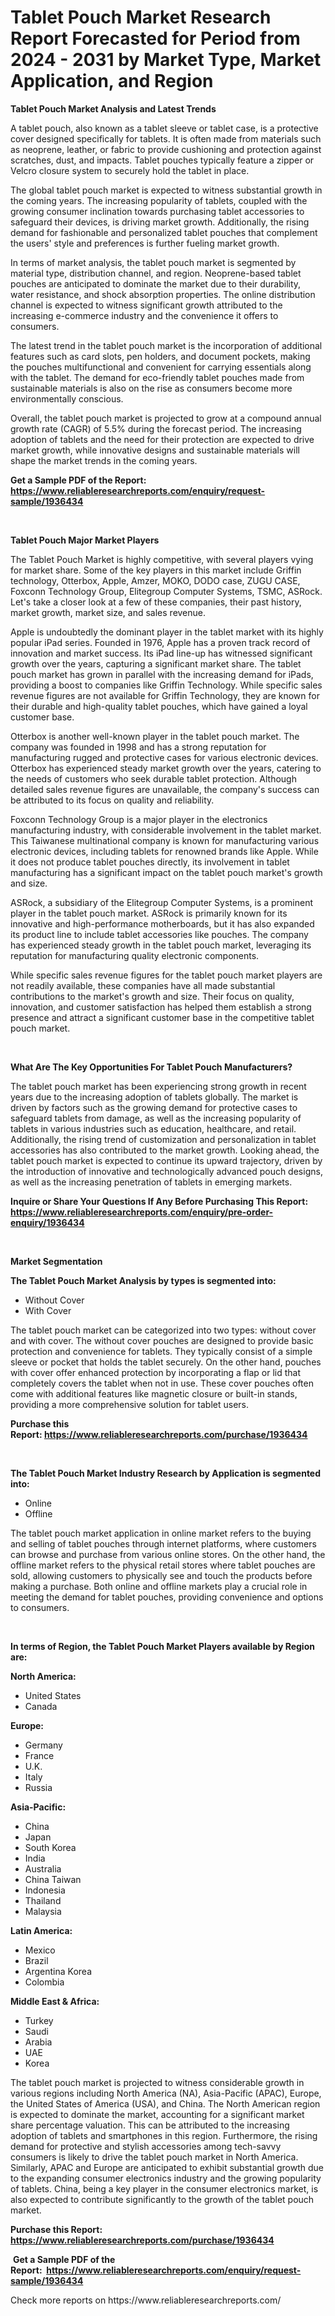 <p><h1>Tablet Pouch Market Research Report Forecasted for Period from 2024 -  2031 by Market Type, Market Application, and Region</h1></p><p><strong>Tablet Pouch Market Analysis and Latest Trends</strong></p>
<p><p>A tablet pouch, also known as a tablet sleeve or tablet case, is a protective cover designed specifically for tablets. It is often made from materials such as neoprene, leather, or fabric to provide cushioning and protection against scratches, dust, and impacts. Tablet pouches typically feature a zipper or Velcro closure system to securely hold the tablet in place.</p><p>The global tablet pouch market is expected to witness substantial growth in the coming years. The increasing popularity of tablets, coupled with the growing consumer inclination towards purchasing tablet accessories to safeguard their devices, is driving market growth. Additionally, the rising demand for fashionable and personalized tablet pouches that complement the users' style and preferences is further fueling market growth.</p><p>In terms of market analysis, the tablet pouch market is segmented by material type, distribution channel, and region. Neoprene-based tablet pouches are anticipated to dominate the market due to their durability, water resistance, and shock absorption properties. The online distribution channel is expected to witness significant growth attributed to the increasing e-commerce industry and the convenience it offers to consumers.</p><p>The latest trend in the tablet pouch market is the incorporation of additional features such as card slots, pen holders, and document pockets, making the pouches multifunctional and convenient for carrying essentials along with the tablet. The demand for eco-friendly tablet pouches made from sustainable materials is also on the rise as consumers become more environmentally conscious.</p><p>Overall, the tablet pouch market is projected to grow at a compound annual growth rate (CAGR) of 5.5% during the forecast period. The increasing adoption of tablets and the need for their protection are expected to drive market growth, while innovative designs and sustainable materials will shape the market trends in the coming years.</p></p>
<p><strong>Get a Sample PDF of the Report:&nbsp; <a href="https://www.reliableresearchreports.com/enquiry/request-sample/1936434">https://www.reliableresearchreports.com/enquiry/request-sample/1936434</a></strong></p>
<p>&nbsp;</p>
<p><strong>Tablet Pouch Major Market Players</strong></p>
<p><p>The Tablet Pouch Market is highly competitive, with several players vying for market share. Some of the key players in this market include Griffin technology, Otterbox, Apple, Amzer, MOKO, DODO case, ZUGU CASE, Foxconn Technology Group, Elitegroup Computer Systems, TSMC, ASRock. Let's take a closer look at a few of these companies, their past history, market growth, market size, and sales revenue.</p><p>Apple is undoubtedly the dominant player in the tablet market with its highly popular iPad series. Founded in 1976, Apple has a proven track record of innovation and market success. Its iPad line-up has witnessed significant growth over the years, capturing a significant market share. The tablet pouch market has grown in parallel with the increasing demand for iPads, providing a boost to companies like Griffin Technology. While specific sales revenue figures are not available for Griffin Technology, they are known for their durable and high-quality tablet pouches, which have gained a loyal customer base.</p><p>Otterbox is another well-known player in the tablet pouch market. The company was founded in 1998 and has a strong reputation for manufacturing rugged and protective cases for various electronic devices. Otterbox has experienced steady market growth over the years, catering to the needs of customers who seek durable tablet protection. Although detailed sales revenue figures are unavailable, the company's success can be attributed to its focus on quality and reliability.</p><p>Foxconn Technology Group is a major player in the electronics manufacturing industry, with considerable involvement in the tablet market. This Taiwanese multinational company is known for manufacturing various electronic devices, including tablets for renowned brands like Apple. While it does not produce tablet pouches directly, its involvement in tablet manufacturing has a significant impact on the tablet pouch market's growth and size.</p><p>ASRock, a subsidiary of the Elitegroup Computer Systems, is a prominent player in the tablet pouch market. ASRock is primarily known for its innovative and high-performance motherboards, but it has also expanded its product line to include tablet accessories like pouches. The company has experienced steady growth in the tablet pouch market, leveraging its reputation for manufacturing quality electronic components.</p><p>While specific sales revenue figures for the tablet pouch market players are not readily available, these companies have all made substantial contributions to the market's growth and size. Their focus on quality, innovation, and customer satisfaction has helped them establish a strong presence and attract a significant customer base in the competitive tablet pouch market.</p></p>
<p>&nbsp;</p>
<p><strong>What Are The Key Opportunities For Tablet Pouch Manufacturers?</strong></p>
<p><p>The tablet pouch market has been experiencing strong growth in recent years due to the increasing adoption of tablets globally. The market is driven by factors such as the growing demand for protective cases to safeguard tablets from damage, as well as the increasing popularity of tablets in various industries such as education, healthcare, and retail. Additionally, the rising trend of customization and personalization in tablet accessories has also contributed to the market growth. Looking ahead, the tablet pouch market is expected to continue its upward trajectory, driven by the introduction of innovative and technologically advanced pouch designs, as well as the increasing penetration of tablets in emerging markets.</p></p>
<p><strong>Inquire or Share Your Questions If Any Before Purchasing This Report: <a href="https://www.reliableresearchreports.com/enquiry/pre-order-enquiry/1936434">https://www.reliableresearchreports.com/enquiry/pre-order-enquiry/1936434</a></strong></p>
<p>&nbsp;</p>
<p><strong>Market Segmentation</strong></p>
<p><strong>The Tablet Pouch Market Analysis by types is segmented into:</strong></p>
<p><ul><li>Without Cover</li><li>With Cover</li></ul></p>
<p><p>The tablet pouch market can be categorized into two types: without cover and with cover. The without cover pouches are designed to provide basic protection and convenience for tablets. They typically consist of a simple sleeve or pocket that holds the tablet securely. On the other hand, pouches with cover offer enhanced protection by incorporating a flap or lid that completely covers the tablet when not in use. These cover pouches often come with additional features like magnetic closure or built-in stands, providing a more comprehensive solution for tablet users.</p></p>
<p><strong>Purchase this Report:&nbsp;<a href="https://www.reliableresearchreports.com/purchase/1936434">https://www.reliableresearchreports.com/purchase/1936434</a></strong></p>
<p>&nbsp;</p>
<p><strong>The Tablet Pouch Market Industry Research by Application is segmented into:</strong></p>
<p><ul><li>Online</li><li>Offline</li></ul></p>
<p><p>The tablet pouch market application in online market refers to the buying and selling of tablet pouches through internet platforms, where customers can browse and purchase from various online stores. On the other hand, the offline market refers to the physical retail stores where tablet pouches are sold, allowing customers to physically see and touch the products before making a purchase. Both online and offline markets play a crucial role in meeting the demand for tablet pouches, providing convenience and options to consumers.</p></p>
<p>&nbsp;</p>
<p><strong>In terms of Region, the Tablet Pouch Market Players available by Region are:</strong></p>
<p>
    <p> <strong> North America: </strong>
        <ul>
            <li>United States</li>
            <li>Canada</li>
        </ul>
        </p> 
    <p> <strong> Europe: </strong>
        <ul>
            <li>Germany</li>
            <li>France</li>
            <li>U.K.</li>
            <li>Italy</li>
            <li>Russia</li>
        </ul>
        </p> 
    <p> <strong> Asia-Pacific: </strong>
        <ul>
            <li>China</li>
            <li>Japan</li>
            <li>South Korea</li>
            <li>India</li>
            <li>Australia</li>
            <li>China Taiwan</li>
            <li>Indonesia</li>
            <li>Thailand</li>
            <li>Malaysia</li>
        </ul>
        </p> 
    <p> <strong> Latin America: </strong>
        <ul>
            <li>Mexico</li>
            <li>Brazil</li>
            <li>Argentina Korea</li>
            <li>Colombia</li>
        </ul>
        </p> 
    <p> <strong> Middle East & Africa: </strong>
        <ul>
            <li>Turkey</li>
            <li>Saudi</li>
            <li>Arabia</li>
            <li>UAE</li>
            <li>Korea</li>
        </ul>
    </p>
    </p>
<p><p>The tablet pouch market is projected to witness considerable growth in various regions including North America (NA), Asia-Pacific (APAC), Europe, the United States of America (USA), and China. The North American region is expected to dominate the market, accounting for a significant market share percentage valuation. This can be attributed to the increasing adoption of tablets and smartphones in this region. Furthermore, the rising demand for protective and stylish accessories among tech-savvy consumers is likely to drive the tablet pouch market in North America. Similarly, APAC and Europe are anticipated to exhibit substantial growth due to the expanding consumer electronics industry and the growing popularity of tablets. China, being a key player in the consumer electronics market, is also expected to contribute significantly to the growth of the tablet pouch market.</p></p>
<p><strong>Purchase this Report: <a href="https://www.reliableresearchreports.com/purchase/1936434">https://www.reliableresearchreports.com/purchase/1936434</a></strong></p>
<p>&nbsp;<strong>Get a Sample PDF of the Report:&nbsp;&nbsp;<a href="https://www.reliableresearchreports.com/enquiry/request-sample/1936434">https://www.reliableresearchreports.com/enquiry/request-sample/1936434</a></strong></p>
<p><strong></strong></p>
<p>Check more reports on https://www.reliableresearchreports.com/</p>